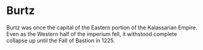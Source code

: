 # Burtz

Burtz was once the capital of the Eastern portion of the Kalassarian Empire.
Even as the Western half of the imperium fell, it withstood complete collapse up
until the Fall of Bastion in 1225.